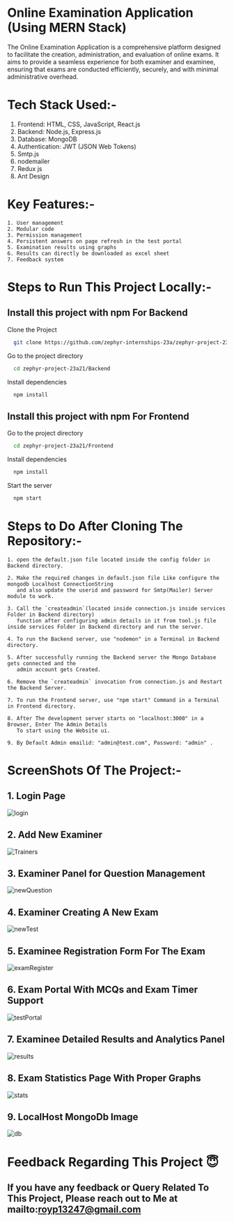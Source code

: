 # Online Examination Application (Using MERN Stack)

The Online Examination Application is a comprehensive platform designed to facilitate the creation, administration, and evaluation of online exams. It aims to provide a seamless experience for both examiner and examinee, ensuring that exams are conducted efficiently, securely, and with minimal administrative overhead.

# Tech Stack Used:-

1. Frontend: HTML, CSS, JavaScript, React.js
2. Backend: Node.js, Express.js
3. Database: MongoDB
4. Authentication: JWT (JSON Web Tokens)
5. Smtp.js
6. nodemailer
7. Redux js
8. Ant Design

# Key Features:-

    1. User management
    2. Modular code
    3. Permission management
    4. Persistent answers on page refresh in the test portal
    5. Examination results using graphs
    6. Results can directly be downloaded as excel sheet
    7. Feedback system

# Steps to Run This Project Locally:-

## Install this project with npm For Backend

Clone the Project

```bash
  git clone https://github.com/zephyr-internships-23a/zephyr-project-23a21.git
```
Go to the project directory
 
```bash
  cd zephyr-project-23a21/Backend
```
Install dependencies
  
```bash  
  npm install
```

## Install this project with npm For Frontend

Go to the project directory

```bash
  cd zephyr-project-23a21/Frontend
```

Install dependencies

```bash
  npm install
```

Start the server

```bash
  npm start
```

# Steps to Do After Cloning The Repository:-
	
	1. open the default.json file located inside the config folder in Backend directory.
	
	2. Make the required changes in default.json file Like configure the mongodb Localhost ConnectionString 
	   and also update the userid and password for Smtp(Mailer) Server module to work.
	
	3. Call the `createadmin`(located inside connection.js inside services Folder in Backend directory)
	   function after configuring admin details in it from tool.js file inside services Folder in Backend directory and run the server.

	4. To run the Backend server, use "nodemon" in a Terminal in Backend directory.
	
	5. After successfully running the Backend server the Mongo Database gets connected and the 
	   admin account gets Created.
	   
	6. Remove the `createadmin` invocation from connection.js and Restart the Backend Server.
	   
	7. To run the Frontend server, use "npm start" Command in a Terminal in Frontend directory.
	
	8. After The development server starts on "localhost:3000" in a Browser, Enter The Admin Details
	   To start using the Website ui.
	
	9. By Default Admin emailid: "admin@test.com", Password: "admin" .

# ScreenShots Of The Project:- 

## 1. Login Page

![login](https://github.com/princegupta0701/Online-Examination-System-MERN-Stack/assets/156581169/f459e4ea-766f-4818-b2d7-8e715f19ce47)

## 2. Add New Examiner

![Trainers](https://github.com/princegupta0701/Online-Examination-System-MERN-Stack/assets/156581169/31182280-69c6-4a4c-8ed2-5ea349da0a9c)

## 3. Examiner Panel for Question Management

![newQuestion](https://github.com/princegupta0701/Online-Examination-System-MERN-Stack/assets/156581169/b12b8aac-c337-4743-9b41-056eb3f67a3b)

## 4. Examiner Creating A New Exam

![newTest](https://github.com/princegupta0701/Online-Examination-System-MERN-Stack/assets/156581169/b2f06c84-f86d-40b1-9251-4bf0ad454349)

## 5. Examinee Registration Form For The Exam

![examRegister](https://github.com/princegupta0701/Online-Examination-System-MERN-Stack/assets/156581169/74287929-1dfd-4191-86ad-eeddd10ebf57)

## 6. Exam Portal With MCQs and Exam Timer Support

![testPortal](https://github.com/princegupta0701/Online-Examination-System-MERN-Stack/assets/156581169/023f1060-54e6-419e-b57d-a02b08a3bf46)

## 7. Examinee Detailed Results and Analytics Panel

![results](https://github.com/princegupta0701/Online-Examination-System-MERN-Stack/assets/156581169/aed86c5f-0950-412c-9245-b373595a41ed)

## 8. Exam Statistics Page With Proper Graphs

![stats](https://github.com/princegupta0701/Online-Examination-System-MERN-Stack/assets/156581169/3aa2da6b-d03d-4113-b028-80a81d39126c)

## 9. LocalHost MongoDb Image

![db](https://github.com/princegupta0701/Online-Examination-System-MERN-Stack/assets/156581169/9a05df77-653e-4b77-b9b7-3f743d0c098a)

# Feedback Regarding This Project 😇

## If you have any feedback or Query Related To This Project, Please reach out to Me at mailto:royp13247@gmail.com
